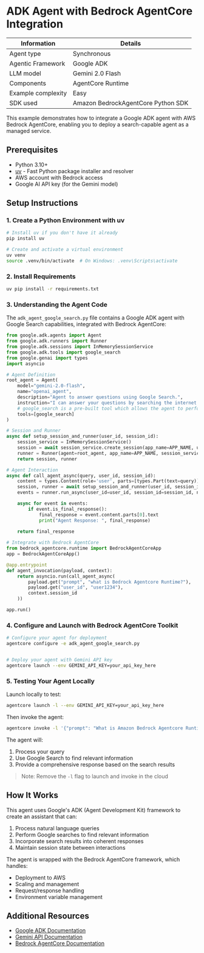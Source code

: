 # ADK Agent with Bedrock AgentCore Integration

| Information         | Details                                                                      |
|---------------------|------------------------------------------------------------------------------|
| Agent type          | Synchronous                                                                 |
| Agentic Framework   | Google ADK                                                                    |
| LLM model           | Gemini 2.0 Flash                                                   |
| Components          | AgentCore Runtime                                |
| Example complexity  | Easy                                                                 |
| SDK used            | Amazon BedrockAgentCore Python SDK                                           |

This example demonstrates how to integrate a Google ADK agent with AWS Bedrock AgentCore, enabling you to deploy a search-capable agent as a managed service.

## Prerequisites

- Python 3.10+
- [uv](https://github.com/astral-sh/uv) - Fast Python package installer and resolver
- AWS account with Bedrock access
- Google AI API key (for the Gemini model)

## Setup Instructions

### 1. Create a Python Environment with uv

```bash
# Install uv if you don't have it already
pip install uv

# Create and activate a virtual environment
uv venv
source .venv/bin/activate  # On Windows: .venv\Scripts\activate
```

### 2. Install Requirements

```bash
uv pip install -r requirements.txt
```

### 3. Understanding the Agent Code

The `adk_agent_google_search.py` file contains a Google ADK agent with Google Search capabilities, integrated with Bedrock AgentCore:


```python
from google.adk.agents import Agent
from google.adk.runners import Runner
from google.adk.sessions import InMemorySessionService
from google.adk.tools import google_search
from google.genai import types
import asyncio

# Agent Definition
root_agent = Agent(
    model="gemini-2.0-flash", 
    name="openai_agent",
    description="Agent to answer questions using Google Search.",
    instruction="I can answer your questions by searching the internet. Just ask me anything!",
    # google_search is a pre-built tool which allows the agent to perform Google searches.
    tools=[google_search]
)

# Session and Runner
async def setup_session_and_runner(user_id, session_id):
    session_service = InMemorySessionService()
    session = await session_service.create_session(app_name=APP_NAME, user_id=user_id, session_id=session_id)
    runner = Runner(agent=root_agent, app_name=APP_NAME, session_service=session_service)
    return session, runner

# Agent Interaction
async def call_agent_async(query, user_id, session_id):
    content = types.Content(role='user', parts=[types.Part(text=query)])
    session, runner = await setup_session_and_runner(user_id, session_id)
    events = runner.run_async(user_id=user_id, session_id=session_id, new_message=content)

    async for event in events:
        if event.is_final_response():
            final_response = event.content.parts[0].text
            print("Agent Response: ", final_response)
    
    return final_response

# Integrate with Bedrock AgentCore
from bedrock_agentcore.runtime import BedrockAgentCoreApp
app = BedrockAgentCoreApp()

@app.entrypoint
def agent_invocation(payload, context):
    return asyncio.run(call_agent_async(
        payload.get("prompt", "what is Bedrock Agentcore Runtime?"), 
        payload.get("user_id", "user1234"), 
        context.session_id
    ))

app.run()
```

### 4. Configure and Launch with Bedrock AgentCore Toolkit

```bash
# Configure your agent for deployment
agentcore configure -e adk_agent_google_search.py


# Deploy your agent with Gemini API key
agentcore launch --env GEMINI_API_KEY=your_api_key_here
```

### 5. Testing Your Agent Locally

Launch locally to test:
```bash
agentcore launch -l --env GEMINI_API_KEY=your_api_key_here
```

Then invoke the agent:
```bash
agentcore invoke -l '{"prompt": "What is Amazon Bedrock Agentcore Runtime?"}'
```

The agent will:
1. Process your query
2. Use Google Search to find relevant information
3. Provide a comprehensive response based on the search results

> Note: Remove the `-l` flag to launch and invoke in the cloud

## How It Works

This agent uses Google's ADK (Agent Development Kit) framework to create an assistant that can:

1. Process natural language queries
2. Perform Google searches to find relevant information
3. Incorporate search results into coherent responses
4. Maintain session state between interactions

The agent is wrapped with the Bedrock AgentCore framework, which handles:
- Deployment to AWS
- Scaling and management
- Request/response handling
- Environment variable management

## Additional Resources

- [Google ADK Documentation](https://github.com/google/adk)
- [Gemini API Documentation](https://ai.google.dev/docs)
- [Bedrock AgentCore Documentation](https://docs.aws.amazon.com/bedrock/latest/userguide/agents-core.html)